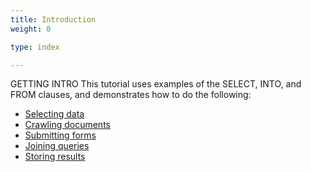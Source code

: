 ```yaml
---
title: Introduction
weight: 0

type: index

---
```


GETTING INTRO
This tutorial uses examples of the SELECT, INTO, and FROM clauses, and demonstrates how to do the following:


* [Selecting data](/)
* [Crawling  documents](/)
* [Submitting forms](/)
* [Joining queries](/)
* [Storing results](/)


